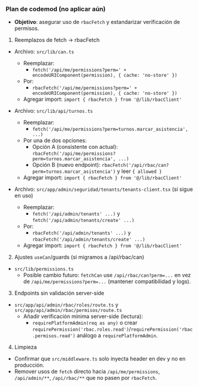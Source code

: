 ### Plan de codemod (no aplicar aún)

- **Objetivo**: asegurar uso de `rbacFetch` y estandarizar verificación de permisos.

1) Reemplazos de fetch → rbacFetch

- Archivo: `src/lib/can.ts`
  - Reemplazar:
    - `fetch('/api/me/permissions?perm=' + encodeURIComponent(permission), { cache: 'no-store' })`
  - Por:
    - `rbacFetch('/api/me/permissions?perm=' + encodeURIComponent(permission), { cache: 'no-store' })`
  - Agregar import: `import { rbacFetch } from '@/lib/rbacClient'`

- Archivo: `src/lib/api/turnos.ts`
  - Reemplazar:
    - `fetch('/api/me/permissions?perm=turnos.marcar_asistencia', ...)`
  - Por una de dos opciones:
    - Opción A (consistente con actual): `rbacFetch('/api/me/permissions?perm=turnos.marcar_asistencia', ...)`
    - Opción B (nuevo endpoint): `rbacFetch('/api/rbac/can?perm=turnos.marcar_asistencia')` y leer `{ allowed }`
  - Agregar import: `import { rbacFetch } from '@/lib/rbacClient'`

- Archivo: `src/app/admin/seguridad/tenants/tenants-client.tsx` (si sigue en uso)
  - Reemplazar:
    - `fetch('/api/admin/tenants' ...)` y `fetch('/api/admin/tenants/create' ...)`
  - Por:
    - `rbacFetch('/api/admin/tenants' ...)` y `rbacFetch('/api/admin/tenants/create' ...)`
  - Agregar import: `import { rbacFetch } from '@/lib/rbacClient'`

2) Ajustes `useCan`/guards (si migramos a /api/rbac/can)

- `src/lib/permissions.ts`
  - Posible cambio futuro: `fetchCan` use `/api/rbac/can?perm=...` en vez de `/api/me/permissions?perm=...` (mantener compatibilidad y logs).

3) Endpoints sin validación server-side

- `src/app/api/admin/rbac/roles/route.ts` y `src/app/api/admin/rbac/permisos/route.ts`
  - Añadir verificación mínima server-side (lectura):
    - `requirePlatformAdmin(req as any)` o crear `requirePermission('rbac.roles.read')`/`requirePermission('rbac.permisos.read')` análogo a `requirePlatformAdmin`.

4) Limpieza

- Confirmar que `src/middleware.ts` solo inyecta header en dev y no en producción.
- Remover usos de `fetch` directo hacia `/api/me/permissions`, `/api/admin/**`, `/api/rbac/**` que no pasen por `rbacFetch`.
